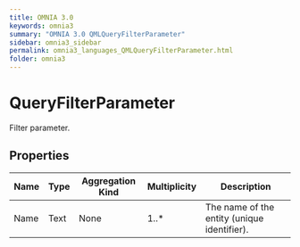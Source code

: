 ```yaml
---
title: OMNIA 3.0
keywords: omnia3
summary: "OMNIA 3.0 QMLQueryFilterParameter"
sidebar: omnia3_sidebar
permalink: omnia3_languages_QMLQueryFilterParameter.html
folder: omnia3
---
```


# QueryFilterParameter
Filter parameter.
## Properties
Name | Type | Aggregation Kind | Multiplicity | Description
--------- | --------- | --------- | --------- | ---------
Name | Text | None | 1..* | The name of the entity (unique identifier).

